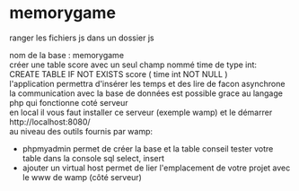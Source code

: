 # memorygame 
ranger les fichiers js dans un dossier js <br>

nom de la base : memorygame <br>
créer une table score avec un seul champ  nommé time de type int: <br>
CREATE TABLE IF NOT EXISTS score (
  time int NOT NULL
) <br>
l'application permettra d'insérer les temps et des lire de facon asynchrone <br>
la communication avec la base de données est possible grace au langage php qui fonctionne coté serveur <br> 
en local il vous faut installer ce serveur (exemple  wamp) 
et  le démarrer http://localhost:8080/ <br>
au niveau des outils fournis par wamp: <br>
- phpmyadmin permet de créer la base et la table conseil tester votre table dans la console sql select, insert  <br>
- ajouter un virtual host permet de lier l'emplacement de votre projet avec le www de wamp (côté serveur)

